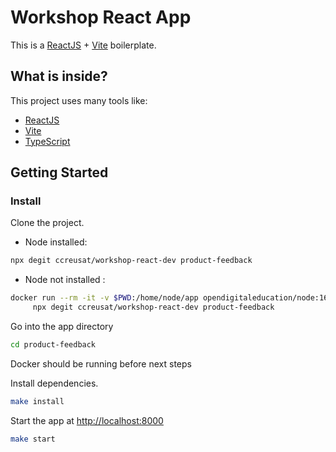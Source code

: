 # Workshop React App

This is a [ReactJS](https://reactjs.org) + [Vite](https://vitejs.dev) boilerplate.

## What is inside?

This project uses many tools like:

- [ReactJS](https://reactjs.org)
- [Vite](https://vitejs.dev)
- [TypeScript](https://www.typescriptlang.org)

## Getting Started

### Install

Clone the project.

- Node installed:

```bash
npx degit ccreusat/workshop-react-dev product-feedback
```

- Node not installed :

```bash
docker run --rm -it -v $PWD:/home/node/app opendigitaleducation/node:16-alpine \                                                           
     npx degit ccreusat/workshop-react-dev product-feedback
```

Go into the app directory

```bash
cd product-feedback
```

Docker should be running before next steps

Install dependencies.

```bash
make install
```

Start the app at <http://localhost:8000>

```bash
make start
```

